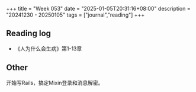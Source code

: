 +++
title = "Week 053"
date = "2025-01-05T20:31:16+08:00"
description = "20241230 - 20250105"
tags = ["journal","reading"]
+++
## Reading log
* 《人为什么会生病》第1-13章

## Other

开始写Rails，搞定Mixin登录和消息解密。
